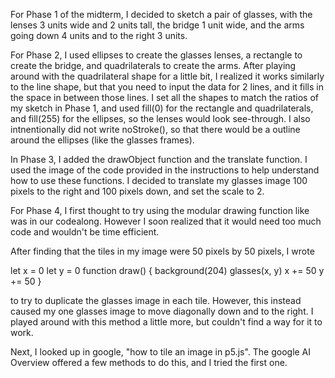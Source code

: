 For Phase 1 of the midterm, I decided to sketch a pair of glasses, with the lenses 3 units wide and 2 units tall, the bridge 1 unit wide, and the arms going down 4 units and to the right 3 units.

For Phase 2, I used ellipses to create the glasses lenses, a rectangle to create the bridge, and quadrilaterals to create the arms.
After playing around with the quadrilateral shape for a little bit, I realized it works similarly to the line shape, but that you need to input the data for 2 lines, and it fills in the space in between those lines.
I set all the shapes to match the ratios of my sketch in Phase 1, and used fill(0) for the rectangle and quadrilaterals, and fill(255) for the ellipses, so the lenses would look see-through.
I also intnentionally did not write noStroke(), so that there would be a outline around the ellipses (like the glasses frames).

In Phase 3, I added the drawObject function and the translate function. I used the image of the code provided in the instructions to help understand how to use these functions.
I decided to translate my glasses image 100 pixels to the right and 100 pixels down, and set the scale to 2.

For Phase 4, I first thought to try using the modular drawing function like was in our codealong. However I soon realized that it would need too much code and wouldn't be time efficient. 

After finding that the tiles in my image were 50 pixels by 50 pixels, I wrote

let x = 0
let y = 0
function draw() {
  background(204)
  glasses(x, y)
  x += 50
  y += 50
}

to try to duplicate the glasses image in each tile. However, this instead caused my one glasses image to move diagonally down and to the right.
I played around with this method a little more, but couldn't find a way for it to work. 

Next, I looked up in google, "how to tile an image in p5.js".
The google AI Overview offered a few methods to do this, and I tried the first one. 